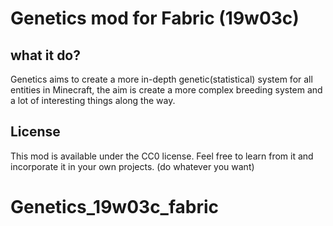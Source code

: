 # Genetics mod for Fabric (19w03c)

## what it do?
Genetics aims to create a more in-depth genetic(statistical) system for all entities in Minecraft, the aim is create a more complex breeding system and a lot of interesting things along the way.

## License

This mod is available under the CC0 license. Feel free to learn from it and incorporate it in your own projects. (do whatever you want)
# Genetics_19w03c_fabric
